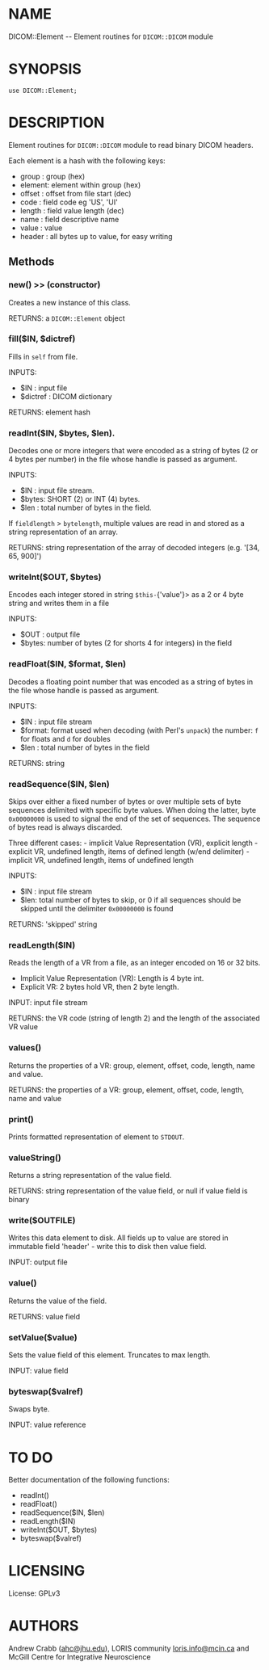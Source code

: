 # NAME

DICOM::Element -- Element routines for `DICOM::DICOM` module

# SYNOPSIS

    use DICOM::Element;

# DESCRIPTION

Element routines for `DICOM::DICOM` module to read binary DICOM headers.

Each element is a hash with the following keys:
  - group  : group (hex)
  - element: element within group (hex)
  - offset : offset from file start (dec)
  - code   : field code eg 'US', 'UI'
  - length : field value length (dec)
  - name   : field descriptive name
  - value  : value
  - header : all bytes up to value, for easy writing

## Methods

### new() >> (constructor)

Creates a new instance of this class.

RETURNS: a `DICOM::Element` object

### fill($IN, $dictref)

Fills in `self` from file.

INPUTS:
  - $IN              : input file
  - $dictref         : DICOM dictionary

RETURNS: element hash

### readInt($IN, $bytes, $len).

Decodes one or more integers that were encoded as a string of bytes
(2 or 4 bytes per number) in the file whose handle is passed as argument.

INPUTS:
  - $IN   : input file stream.
  - $bytes: SHORT (2) or INT (4) bytes.
  - $len  : total number of bytes in the field.

If `fieldlength` > `bytelength`, multiple values are read in and stored as a
string representation of an array.

RETURNS: string representation of the array of decoded integers
          (e.g. '\[34, 65, 900\]')

### writeInt($OUT, $bytes)

Encodes each integer stored in string `$this-`{'value'}> as a 2 or 4 byte
string and writes them in a file

INPUTS:
  - $OUT  : output file
  - $bytes: number of bytes (2 for shorts 4 for integers) in the field

### readFloat($IN, $format, $len)

Decodes a floating point number that was encoded as a string of bytes in the
file whose handle is passed as argument.

INPUTS:
  - $IN    : input file stream
  - $format: format used when decoding (with Perl's `unpack`) the number:
              `f` for floats and `d` for doubles
  - $len   : total number of bytes in the field

RETURNS: string

### readSequence($IN, $len)

Skips over either a fixed number of bytes or over multiple sets of byte
sequences delimited with specific byte values. When doing the latter,
byte `0x00000000` is used to signal the end of the set of sequences.
The sequence of bytes read is always discarded.

Three different cases:
    - implicit Value Representation (VR), explicit length
    - explicit VR, undefined length, items of defined length (w/end delimiter)
    - implicit VR, undefined length, items of undefined length

INPUTS:
  - $IN : input file stream
  - $len: total number of bytes to skip, or 0 if all sequences should be
           skipped until the delimiter `0x00000000` is found

RETURNS: 'skipped' string

### readLength($IN)

Reads the length of a VR from a file, as an integer encoded on 16 or 32 bits.
  - Implicit Value Representation (VR): Length is 4 byte int.
  - Explicit VR: 2 bytes hold VR, then 2 byte length.

INPUT: input file stream

RETURNS: the VR code (string of length 2) and the length of the associated
          VR value

### values()

Returns the properties of a VR: group, element, offset, code, length, name and
value.

RETURNS: the properties of a VR: group, element, offset, code, length, name and
          value

### print()

Prints formatted representation of element to `STDOUT`.

### valueString()

Returns a string representation of the value field.

RETURNS: string representation of the value field, or null if value field is
          binary

### write($OUTFILE)

Writes this data element to disk. All fields up to value are stored in
immutable field 'header' - write this to disk then value field.

INPUT: output file

### value()

Returns the value of the field.

RETURNS: value field

### setValue($value)

Sets the value field of this element. Truncates to max length.

INPUT: value field

### byteswap($valref)

Swaps byte.

INPUT: value reference

# TO DO

Better documentation of the following functions:
  - readInt()
  - readFloat()
  - readSequence($IN, $len)
  - readLength($IN)
  - writeInt($OUT, $bytes)
  - byteswap($valref)

# LICENSING

License: GPLv3

# AUTHORS

Andrew Crabb (ahc@jhu.edu),
LORIS community <loris.info@mcin.ca> and McGill Centre for Integrative Neuroscience

